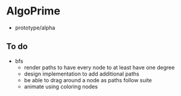 # AlgoPrime

-  prototype/alpha

## To do

-  bfs
   -  render paths to have every node to at least have one degree
   -  design implementation to add additional paths
   -  be able to drag around a node as paths follow suite
   -  animate using coloring nodes
